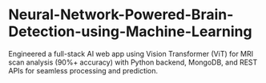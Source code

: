 # Neural-Network-Powered-Brain-Detection-using-Machine-Learning
 Engineered a full-stack AI web app using Vision Transformer (ViT) for MRI scan analysis (90%+ accuracy) with Python backend, MongoDB, and REST APIs for seamless processing and prediction.
